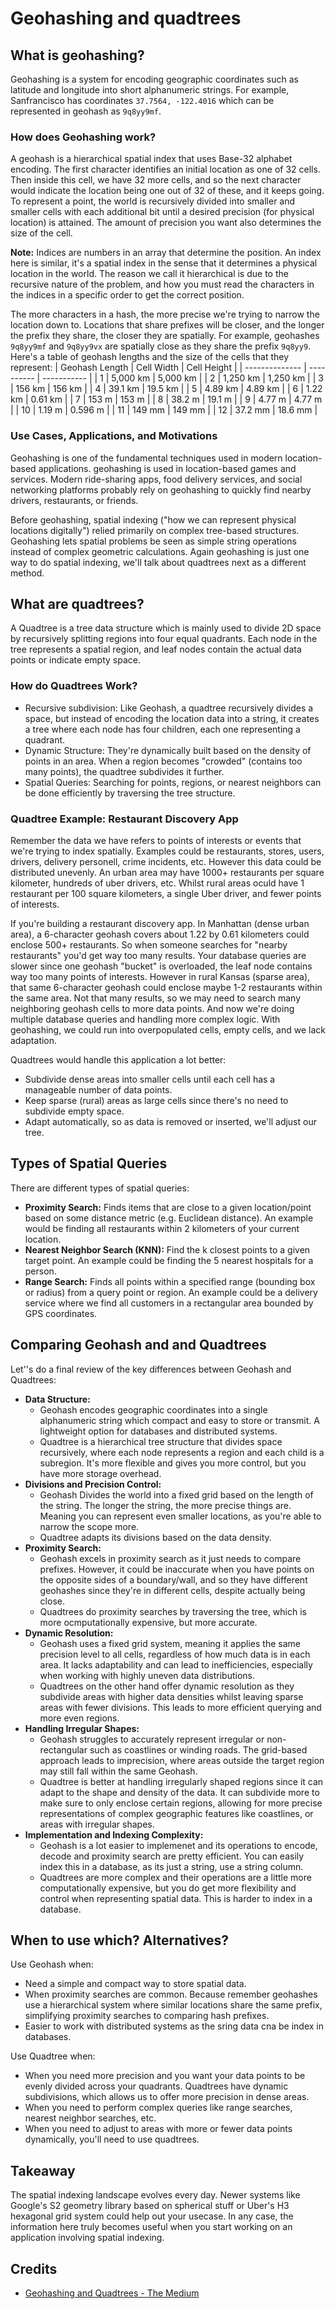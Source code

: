 # Geohashing and quadtrees 

## What is geohashing?
Geohashing is a system for encoding geographic coordinates such as latitude and longitude into short alphanumeric strings. For example, Sanfrancisco has coordinates `37.7564, -122.4016` which can be represented in geohash as `9q8yy9mf`.

### How does Geohashing work?
A geohash is a hierarchical spatial index that uses Base-32 alphabet encoding. The first character identifies an initial location as one of 32 cells. Then inside this cell, we have 32 more cells, and so the next character would indicate the location being one out of 32 of these, and it keeps going. To represent a point, the world is recursively divided into smaller and smaller cells with each additional bit until a desired precision (for physical location) is attained. The amount of precision you want also determines the size of the cell.

**Note:** Indices are numbers in an array that determine the position. An index here is similar, it's a spatial index in the sense that it determines a physical location in the world. The reason we call it hierarchical is due to the recursive nature of the problem, and how you must read the characters in the indices in a specific order to get the correct position.

The more characters in a hash, the more precise we're trying to narrow the location down to. Locations that share prefixes will be closer, and the longer the prefix they share, the closer they are spatially. For example, geohashes `9q8yy9mf` and `9q8yy9vx` are spatially close as they share the prefix `9q8yy9`. Here's a table of geohash lengths and the size of the cells that they represent:
| Geohash Length | Cell Width | Cell Height |
| -------------- | ---------- | ----------- |
| 1              | 5,000 km   | 5,000 km    |
| 2              | 1,250 km   | 1,250 km    |
| 3              | 156 km     | 156 km      |
| 4              | 39.1 km    | 19.5 km     |
| 5              | 4.89 km    | 4.89 km     |
| 6              | 1.22 km    | 0.61 km     |
| 7              | 153 m      | 153 m       |
| 8              | 38.2 m     | 19.1 m      |
| 9              | 4.77 m     | 4.77 m      |
| 10             | 1.19 m     | 0.596 m     |
| 11             | 149 mm     | 149 mm      |
| 12             | 37.2 mm    | 18.6 mm     |

### Use Cases, Applications, and Motivations
Geohashing is one of the fundamental techniques used in modern location-based applications. geohashing is used in location-based games and services. Modern ride-sharing apps, food delivery services, and social networking platforms probably rely on geohashing to quickly find nearby drivers, restaurants, or friends.

Before geohashing, spatial indexing ("how we can represent physical locations digitally") relied primarily on complex tree-based structures. Geohashing lets spatial problems be seen as simple string operations instead of complex geometric calculations. Again geohashing is just one way to do spatial indexing, we'll talk about quadtrees next as a different method.

## What are quadtrees? 
A Quadtree is a tree data structure which is mainly used to divide 2D space by recursively splitting regions into four equal quadrants. Each node in the tree represents a spatial region, and leaf nodes contain the actual data points or indicate empty space.

### How do Quadtrees Work?
- Recursive subdivision: Like Geohash, a quadtree recursively divides a space, but instead of encoding the location data into a string, it creates a tree where each node has four children, each one representing a quadrant.
- Dynamic Structure: They're dynamically built based on the density of points in an area. When a region becomes "crowded" (contains too many points), the quadtree subdivides it further.
- Spatial Queries: Searching for points, regions, or nearest neighbors can be done efficiently by traversing the tree structure.

### Quadtree Example: Restaurant Discovery App
Remember the data we have refers to points of interests or events that we're trying to index spatially. Examples could be restaurants, stores, users, drivers, delivery personell, crime incidents, etc. However this data could be distributed unevenly. An urban area may have 1000+ restaurants per square kilometer, hundreds of uber drivers, etc. Whilst rural areas oculd have 1 restaurant per 100 square kilometers, a single Uber driver, and fewer points of interests. 

If you're building a restaurant discovery app. In Manhattan (dense urban area), a 6-character geohash covers about 1.22 by 0.61 kilometers could enclose 500+ restaurants. So when someone searches for "nearby restaurants" you'd get way too many results. Your database queries are slower since one geohash "bucket" is overloaded, the leaf node contains way too many points of interests. However in rural Kansas (sparse area), that same 6-character geohash could enclose maybe 1-2 restaurants within the same area. Not that many results, so we may need to search many neighboring geohash cells to more data points. And now we're doing multiple database queries and handling more complex logic. With geohashing, we could run into overpopulated cells, empty cells, and we lack adaptation.

Quadtrees would handle this application a lot better:
  - Subdivide dense areas into smaller cells until each cell has a manageable number of data points.
  - Keep sparse (rural) areas as large cells since there's no need to subdivide empty space.
  - Adapt automatically, so as data is removed or inserted, we'll adjust our tree.

## Types of Spatial Queries
There are different types of spatial queries:
- **Proximity Search:** Finds items that are close to a given location/point based on some distance metric (e.g. Euclidean distance). An example would be finding all restaurants within 2 kilometers of your current location.
- **Nearest Neighbor Search (KNN):** Find the k closest points to a given target point. An example could be finding the 5 nearest hospitals for a person. 
- **Range Search:** Finds all points within a specified range (bounding box or radius) from a query point or region. An example could be a delivery service where we find all customers in a rectangular area bounded by GPS coordinates.

## Comparing Geohash and and Quadtrees
Let''s do a final review of the key differences between Geohash and Quadtrees:
- **Data Structure:**
  - Geohash encodes geographic coordinates into a single alphanumeric string which compact and easy to store or transmit. A lightweight option for databases and distributed systems. 
  - Quadtree is a hierarchical tree structure that divides space recursively, where each node represents a region and each child is a subregion. It's more flexible and gives you more control, but you have more storage overhead.
- **Divisions and Precision Control:**
  - Geohash Divides the world into a fixed grid based on the length of the string. The longer the string, the more precise things are. Meaning you can represent even smaller locations, as you're able to narrow the scope more.
  - Quadtree adapts its divisions based on the data density.
- **Proximity Search:**
  - Geohash excels in proximity search as it just needs to compare prefixes. However, it could be inaccurate when you have points on the opposite sides of a boundary/wall, and so they have different geohashes since they're in different cells, despite actually being close.
  -  Quadtrees do proximity searches by traversing the tree, which is more ocmputationally expensive, but more accurate.
- **Dynamic Resolution:**
  - Geohash uses a fixed grid system, meaning it applies the same precision level to all cells, regardless of how much data is in each area. It lacks adaptability and can lead to inefficiencies, especially when working with highly uneven data distributions.
  - Quadtrees on the other hand offer dynamic resolution as they subdivide areas with higher data densities whilst leaving sparse areas with fewer divisions. This leads to more efficient querying and more even regions.
- **Handling Irregular Shapes:**
  - Geohash struggles to accurately represent irregular or non-rectangular such as coastlines or winding roads. The grid-based approach leads to imprecision, where areas outside the target region may still fall within the same Geohash.
  - Quadtree is better at handling irregularly shaped regions since it can adapt to the shape and density of the data. It can subdivide more to make sure to only enclose certain regions, allowing for more precise representations of complex geographic features like coastlines, or areas with irregular shapes.
- **Implementation and Indexing Complexity:**
  - Geohash is a lot easier to implemenet and its operations to encode, decode and proximity search are pretty efficient. You can easily index this in a database, as its just a string, use a string column.
  - Quadtrees are more complex and their operations are a little more computationally expensive, but you do get more flexibility and control when representing spatial data. This is harder to index in a database.

## When to use which? Alternatives?
Use Geohash when:
- Need a simple and compact way to store spatial data. 
- When proximity searches are common. Because remember geohashes use a hierarchical system where similar locations share the same prefix, simplifying proximity searches to comparing hash prefixes.
- Easier to work with distributed systems as the sring data cna be index in databases.

Use Quadtree when:
- When you need more precision and you want your data points to be evenly divided across your quadrants. Quadtrees have dynamic subdivisions, which allows us to offer more precision in dense areas.
- When you need to perform complex queries like range searches, nearest neighbor searches, etc.
- When you need to adjust to areas with more or fewer data points dynamically, you'll need to use quadtrees.

## Takeaway
The spatial indexing landscape evolves every day. Newer systems like Google's S2 geometry library based on spherical stuff or Uber's H3 hexagonal grid system could help out your usecase. In any case, the information here truly becomes useful when you start working on an application involving spatial indexing.

## Credits
- [Geohashing and Quadtrees - The Medium](https://medium.com/@agustin.ignacio.rossi/geohash-or-quadtree-ready-set-and-go-for-system-design-interviews-4fd81fb1049f)